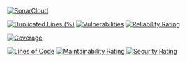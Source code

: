 [![SonarCloud](https://sonarcloud.io/images/project_badges/sonarcloud-orange.svg)](https://sonarcloud.io/summary/new_code?id=alu0100406580_LDH2223_Flights_Junit_SonarCloud)

[![Duplicated Lines (%)](https://sonarcloud.io/api/project_badges/measure?project=alu0100406580_LDH2223_Flights_Junit_SonarCloud&metric=duplicated_lines_density)](https://sonarcloud.io/summary/new_code?id=alu0100406580_LDH2223_Flights_Junit_SonarCloud)
[![Vulnerabilities](https://sonarcloud.io/api/project_badges/measure?project=alu0100406580_LDH2223_Flights_Junit_SonarCloud&metric=vulnerabilities)](https://sonarcloud.io/summary/new_code?id=alu0100406580_LDH2223_Flights_Junit_SonarCloud)
[![Reliability Rating](https://sonarcloud.io/api/project_badges/measure?project=alu0100406580_LDH2223_Flights_Junit_SonarCloud&metric=reliability_rating)](https://sonarcloud.io/summary/new_code?id=alu0100406580_LDH2223_Flights_Junit_SonarCloud)

[![Coverage](https://sonarcloud.io/api/project_badges/measure?project=alu0100406580_LDH2223_Flights_Junit_SonarCloud&metric=coverage)](https://sonarcloud.io/summary/new_code?id=alu0100406580_LDH2223_Flights_Junit_SonarCloud)

[![Lines of Code](https://sonarcloud.io/api/project_badges/measure?project=alu0100406580_LDH2223_Flights_Junit_SonarCloud&metric=ncloc)](https://sonarcloud.io/summary/new_code?id=alu0100406580_LDH2223_Flights_Junit_SonarCloud)
[![Maintainability Rating](https://sonarcloud.io/api/project_badges/measure?project=alu0100406580_LDH2223_Flights_Junit_SonarCloud&metric=sqale_rating)](https://sonarcloud.io/summary/new_code?id=alu0100406580_LDH2223_Flights_Junit_SonarCloud)
[![Security Rating](https://sonarcloud.io/api/project_badges/measure?project=alu0100406580_LDH2223_Flights_Junit_SonarCloud&metric=security_rating)](https://sonarcloud.io/summary/new_code?id=alu0100406580_LDH2223_Flights_Junit_SonarCloud)